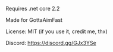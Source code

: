 Requires .net core 2.2

Made for GottaAimFast

License: MIT
(if you use it, credit me, thx)

Discord: https://discord.gg/GJx3YSe
